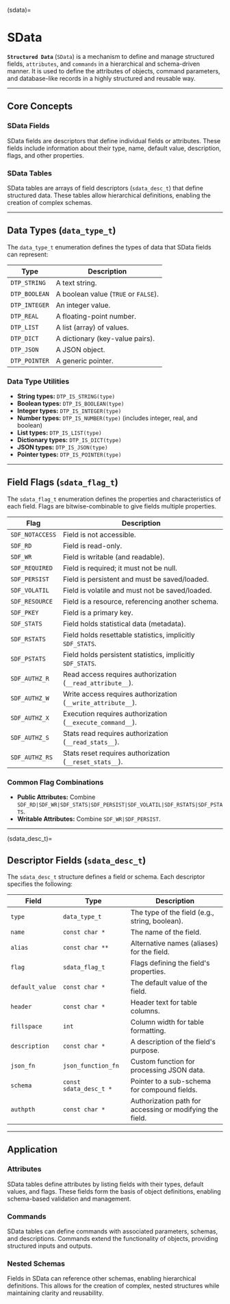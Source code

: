 (sdata)=
# **SData**


**`Structured Data`** (`SData`) is a mechanism to define and manage structured fields,
`attributes`, and `commands` in a hierarchical and schema-driven manner.
It is used to define the attributes of objects, command parameters,
and database-like records in a highly structured and reusable way.

---

## Core Concepts

### SData Fields
SData fields are descriptors that define individual fields or attributes. These fields include information about their type, name, default value, description, flags, and other properties.

### SData Tables
SData tables are arrays of field descriptors (`sdata_desc_t`) that define structured data. These tables allow hierarchical definitions, enabling the creation of complex schemas.

---

## Data Types (`data_type_t`)

The `data_type_t` enumeration defines the types of data that SData fields can represent:

| **Type**      | **Description**                         |
|---------------|-----------------------------------------|
| `DTP_STRING`  | A text string.                         |
| `DTP_BOOLEAN` | A boolean value (`TRUE` or `FALSE`).    |
| `DTP_INTEGER` | An integer value.                      |
| `DTP_REAL`    | A floating-point number.               |
| `DTP_LIST`    | A list (array) of values.              |
| `DTP_DICT`    | A dictionary (key-value pairs).        |
| `DTP_JSON`    | A JSON object.                         |
| `DTP_POINTER` | A generic pointer.                     |

### Data Type Utilities
- **String types:** `DTP_IS_STRING(type)`
- **Boolean types:** `DTP_IS_BOOLEAN(type)`
- **Integer types:** `DTP_IS_INTEGER(type)`
- **Number types:** `DTP_IS_NUMBER(type)` (includes integer, real, and boolean)
- **List types:** `DTP_IS_LIST(type)`
- **Dictionary types:** `DTP_IS_DICT(type)`
- **JSON types:** `DTP_IS_JSON(type)`
- **Pointer types:** `DTP_IS_POINTER(type)`

---

## Field Flags (`sdata_flag_t`)

The `sdata_flag_t` enumeration defines the properties and characteristics of each field. Flags are bitwise-combinable to give fields multiple properties.

| **Flag**           | **Description**                                                                 |
|---------------------|---------------------------------------------------------------------------------|
| `SDF_NOTACCESS`     | Field is not accessible.                                                       |
| `SDF_RD`            | Field is read-only.                                                           |
| `SDF_WR`            | Field is writable (and readable).                                              |
| `SDF_REQUIRED`      | Field is required; it must not be null.                                        |
| `SDF_PERSIST`       | Field is persistent and must be saved/loaded.                                  |
| `SDF_VOLATIL`       | Field is volatile and must not be saved/loaded.                                |
| `SDF_RESOURCE`      | Field is a resource, referencing another schema.                               |
| `SDF_PKEY`          | Field is a primary key.                                                        |
| `SDF_STATS`         | Field holds statistical data (metadata).                                       |
| `SDF_RSTATS`        | Field holds resettable statistics, implicitly `SDF_STATS`.                     |
| `SDF_PSTATS`        | Field holds persistent statistics, implicitly `SDF_STATS`.                    |
| `SDF_AUTHZ_R`       | Read access requires authorization (`__read_attribute__`).                     |
| `SDF_AUTHZ_W`       | Write access requires authorization (`__write_attribute__`).                   |
| `SDF_AUTHZ_X`       | Execution requires authorization (`__execute_command__`).                      |
| `SDF_AUTHZ_S`       | Stats read requires authorization (`__read_stats__`).                          |
| `SDF_AUTHZ_RS`      | Stats reset requires authorization (`__reset_stats__`).                        |

### Common Flag Combinations
- **Public Attributes:** Combine `SDF_RD|SDF_WR|SDF_STATS|SDF_PERSIST|SDF_VOLATIL|SDF_RSTATS|SDF_PSTATS`.
- **Writable Attributes:** Combine `SDF_WR|SDF_PERSIST`.

---

(sdata_desc_t)=
## Descriptor Fields (`sdata_desc_t`)

The `sdata_desc_t` structure defines a field or schema. Each descriptor specifies the following:

| **Field**        | **Type**             | **Description**                                                                 |
|------------------|----------------------|---------------------------------------------------------------------------------|
| `type`           | `data_type_t`        | The type of the field (e.g., string, boolean).                                  |
| `name`           | `const char *`       | The name of the field.                                                          |
| `alias`          | `const char **`      | Alternative names (aliases) for the field.                                      |
| `flag`           | `sdata_flag_t`       | Flags defining the field's properties.                                          |
| `default_value`  | `const char *`       | The default value of the field.                                                 |
| `header`         | `const char *`       | Header text for table columns.                                                  |
| `fillspace`      | `int`                | Column width for table formatting.                                              |
| `description`    | `const char *`       | A description of the field's purpose.                                           |
| `json_fn`        | `json_function_fn`   | Custom function for processing JSON data.                                       |
| `schema`         | `const sdata_desc_t *` | Pointer to a sub-schema for compound fields.                                    |
| `authpth`        | `const char *`       | Authorization path for accessing or modifying the field.                        |

---

## Application

### Attributes
SData tables define attributes by listing fields with their types, default values, and flags. These fields form the basis of object definitions, enabling schema-based validation and management.

### Commands
SData tables can define commands with associated parameters, schemas, and descriptions. Commands extend the functionality of objects, providing structured inputs and outputs.

### Nested Schemas
Fields in SData can reference other schemas, enabling hierarchical definitions. This allows for the creation of complex, nested structures while maintaining clarity and reusability.
